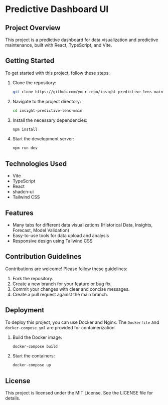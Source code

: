 # Predictive Dashboard UI

## Project Overview

This project is a predictive dashboard for data visualization and predictive maintenance, built with React, TypeScript, and Vite.

## Getting Started

To get started with this project, follow these steps:

1. Clone the repository:
   ```sh
   git clone https://github.com/your-repo/insight-predictive-lens-main.git
   ```
2. Navigate to the project directory:
   ```sh
   cd insight-predictive-lens-main
   ```
3. Install the necessary dependencies:
   ```sh
   npm install
   ```
4. Start the development server:
   ```sh
   npm run dev
   ```

## Technologies Used

- Vite
- TypeScript
- React
- shadcn-ui
- Tailwind CSS

## Features

- Many tabs for different data visualizations (Historical Data, Insights, Forecast, Model Validation)
- Easy-to-use tools for data upload and analysis
- Responsive design using Tailwind CSS

## Contribution Guidelines

Contributions are welcome! Please follow these guidelines:

1. Fork the repository.
2. Create a new branch for your feature or bug fix.
3. Commit your changes with clear and concise messages.
4. Create a pull request against the main branch.

## Deployment

To deploy this project, you can use Docker and Nginx. The `Dockerfile` and `docker-compose.yml` are provided for containerization.

1. Build the Docker image:
   ```sh
   docker-compose build
   ```
2. Start the containers:
   ```sh
   docker-compose up
   ```

## License

This project is licensed under the MIT License. See the LICENSE file for details.
